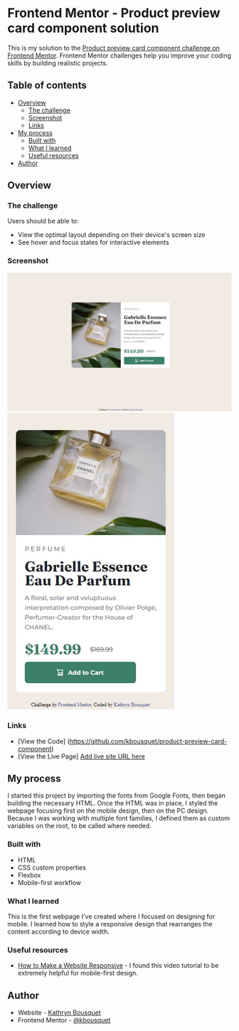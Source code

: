 # Frontend Mentor - Product preview card component solution

This is my solution to the [Product preview card component challenge on Frontend Mentor](https://www.frontendmentor.io/challenges/product-preview-card-component-GO7UmttRfa). Frontend Mentor challenges help you improve your coding skills by building realistic projects. 


## Table of contents

- [Overview](#overview)
  - [The challenge](#the-challenge)
  - [Screenshot](#screenshot)
  - [Links](#links)
- [My process](#my-process)
  - [Built with](#built-with)
  - [What I learned](#what-i-learned)
  - [Useful resources](#useful-resources)
- [Author](#author)


## Overview

### The challenge

Users should be able to:

- View the optimal layout depending on their device's screen size
- See hover and focus states for interactive elements


### Screenshot

![ScreenShot](/images/desktop.JPG)
![ScreenShot](/images/mobile.JPG)


### Links

- [View the Code] (https://github.com/kbousquet/product-preview-card-component)
- [View the Live Page] [Add live site URL here](https://kbousquet.github.io/product-preview-card-component/)


## My process

I started this project by importing the fonts from Google Fonts, then began building the necessary HTML. Once the HTML was in place, I styled the webpage focusing first on the mobile design, then on the PC design. Because I was working with multiple font families, I defined them as custom variables on the root, to be called where needed.


### Built with

- HTML
- CSS custom properties
- Flexbox
- Mobile-first workflow


### What I learned

This is the first webpage I've created where I focused on designing for mobile. I learned how to style a responsive design that rearranges the content according to device width.


### Useful resources

- [How to Make a Website Responsive](https://www.youtube.com/watch?v=ZYV6dYtz4HA) - I found this video tutorial to be extremely helpful for mobile-first design.


## Author

- Website - [Kathryn Bousquet](https://www.kathryndev.com)
- Frontend Mentor - [@kbousquet](https://www.frontendmentor.io/profile/kbousquet)
